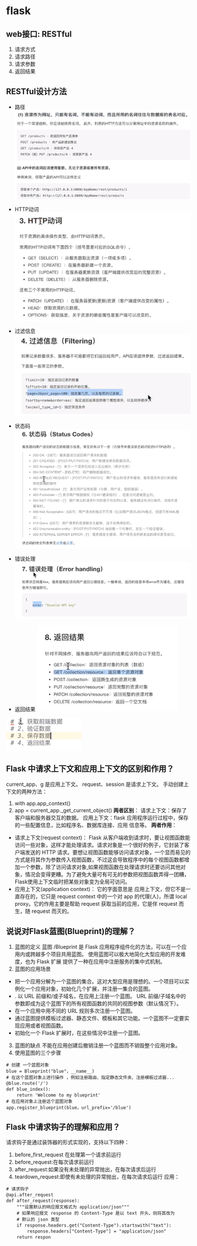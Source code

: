 # flask

## web接口: RESTful
1. 请求方式
2. 请求路径
3. 请求参数
4. 返回结果

## RESTful设计方法

* 路径
![](images_attachments/20201221221842426_16932.png)
![](images_attachments/20201221221858959_4406.png)


* HTTP动词
![](images_attachments/20201221221734753_70.png)

* 过滤信息
![](images_attachments/20201221222112111_18990.png)

* 状态码
![](images_attachments/20201221222209641_16428.png)


* 错误处理
![](images_attachments/20201221222421054_304.png)

* 返回结果
![](images_attachments/20201221222501019_1048.png)
 

![](images_attachments/20201222222217360_12565.png)



## Flask 中请求上下文和应用上下文的区别和作用？
current_app、g 是应用上下文。
request、session 是请求上下文。
手动创建上下文的两种方法：
1. with app.app_context()
2. app = current_app._get_current_object()
**两者区别**：
请求上下文：保存了客户端和服务器交互的数据。
应用上下文：flask 应用程序运行过程中，保存的一些配置信息，比如程序名、数据库连接、应用
信息等。
**两者作用**：
* 请求上下文(request context)：
Flask 从客户端收到请求时，要让视图函数能访问一些对象，这样才能处理请求。请求对象是一个很好的例子，它封装了客户端发送的 HTTP 请求。要想让视图函数能够访问请求对象，一个显而易见的方式是将其作为参数传入视图函数，不过这会导致程序中的每个视图函数都增加一个参数，除了访问请求对象,如果视图函数在处理请求时还要访问其他对象，情况会变得更糟。为了避免大量可有可无的参数把视图函数弄得一团糟，Flask使用上下文临时把某些对象变为全局可访问。
* 应用上下文(application context)：
它的字面意思是 应用上下文，但它不是一直存在的，它只是 request context 中的一个对 app 的代理(人)，所谓 local proxy。它的作用主要是帮助 request 获取当前的应用，它是伴 request 而生，随 request 而灭的。


## 说说对Flask蓝图(Blueprint)的理解？
1. 蓝图的定义
蓝图 /Blueprint 是 Flask 应用程序组件化的方法，可以在一个应用内或跨越多个项目共用蓝图。
使用蓝图可以极大地简化大型应用的开发难度，也为 Flask 扩展 提供了一种在应用中注册服务的集中式机制。
2. 蓝图的应用场景
* 把一个应用分解为一个蓝图的集合。这对大型应用是理想的。一个项目可以实例化一个应用对象，初始化几个扩展，并注册一集合的蓝图。
* . 以 URL 前缀和/或子域名，在应用上注册一个蓝图。 URL 前缀/子域名中的参数即成为这个蓝图下的所有视图函数的共同的视图参数（默认情况下）。
* 在一个应用中用不同的 URL 规则多次注册一个蓝图。
* 通过蓝图提供模板过滤器、静态文件、模板和其它功能。一个蓝图不一定要实现应用或者视图函数。
*  初始化一个 Flask 扩展时，在这些情况中注册一个蓝图。
3. 蓝图的缺点
不能在应用创建后撤销注册一个蓝图而不销毁整个应用对象。
4. 使用蓝图的三个步骤
```
# 创建 一个蓝图对象
blue = Blueprint("blue"，__name__)
# 在这个蓝图对象上进行操作 ，例如注册路由、指定静态文件夹、注册模板过滤器...
@blue.route('/')
def blue_index():
    return 'Welcome to my blueprint'
# 在应用对象上注册这个蓝图对象
app.register_blueprint(blue，url_prefix='/blue')
```

## Flask 中请求钩子的理解和应用？
请求钩子是通过装饰器的形式实现的，支持以下四种：
1. before_first_request 在处理第一个请求前运行
2. before_request:在每次请求前运行
3. after_request:如果没有未处理的异常抛出，在每次请求后运行
4. teardown_request:即使有未处理的异常抛出，在每次请求后运行
应用：
```
# 请求钩子
@api.after_request
def after_request(response):
    """设置默认的响应报文格式为 application/json"""
    # 如果响应报文 response 的 Content-Type 是以 text 开头，则将其改为
    # 默认的 json 类型
    if response.headers.get("Content-Type").startswith("text"):
        response.headers["Content-Type"] = "application/json"
    return respon
```










